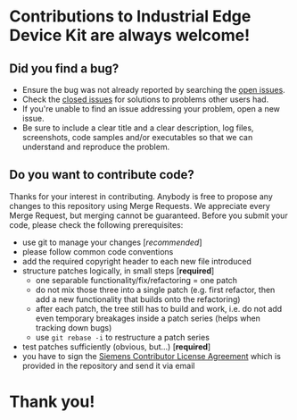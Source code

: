 # Contributions to Industrial Edge Device Kit are always welcome! #

## Did you find a bug? ##

* Ensure the bug was not already reported by searching the [open issues](https://github.com/industrial-edge/reference-architecture-for-industrial-ai-on-azure/issues).
* Check the [closed issues](https://github.com/industrial-edge/reference-architecture-for-industrial-ai-on-azure/issues?q=is%3Aissue+is%3Aclosed) for solutions to problems other users had.
* If you're unable to find an issue addressing your problem, open a new issue.
* Be sure to include a clear title and a clear description, log files, screenshots, code samples and/or executables so that we can understand and reproduce the problem.

## Do you want to contribute code? ##

Thanks for your interest in contributing. Anybody is free to propose any changes to this repository using Merge Requests. We appreciate every Merge Request, but merging cannot be guaranteed. Before you submit your code, please check the following prerequisites: 
 
* use git to manage your changes [*recommended*]
* please follow common code conventions
* add the required copyright header to each new file introduced
* structure patches logically, in small steps [**required**]
    * one separable functionality/fix/refactoring = one patch
    * do not mix those three into a single patch (e.g. first refactor, then
      add a new functionality that builds onto the refactoring)
    * after each patch, the tree still has to build and work, i.e. do not add
      even temporary breakages inside a patch series (helps when tracking down
      bugs)
    * use `git rebase -i` to restructure a patch series
* test patches sufficiently (obvious, but...) [**required**]
* you have to sign the [Siemens Contributor License Agreement](https://cla-assistant.io/industrial-edge/) which is provided in the repository and send it via email

# Thank you! #
